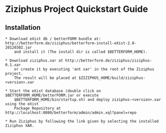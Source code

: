 Ziziphus Project Quickstart Guide
===================================

Installation
---------------------------------------------

    * Download eXist db / betterFORM bundle at: http://betterform.de/ziziphus/betterform-install-eXist-2.0-20120302.jar
        and install it (The install dir is called $BETTERFORM_HOME).

    * Download ziziphus.xar at http://betterform.de/ziziphus/ziziphus-0.1.xar
        or create it by executing 'ant xar' in the root of the Ziziphus project.
        The result will be placed at $ZIZIPHUS_HOME/build/ziziphus-<version>.xar

    * Start the eXist database (double click on $BETTERFORM_HOME/betterFORM.jar or execute
        $BETTERFORM_HOME/bin/startup.sh) and deploy ziziphus-<version>.xar using the eXist
        Package Repository at http://localhost:8080/betterform/admin/admin.xql?panel=repo

    * Run Ziziphus by following the link given by selecting the installed Ziziphus XAR.
